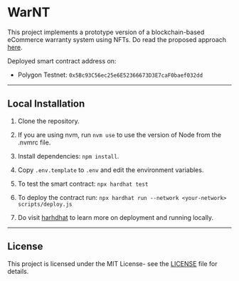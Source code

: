 # WarNT

This project implements a prototype version of a blockchain-based eCommerce warranty system using NFTs. Do read the proposed approach [here](RULES.md).

Deployed smart contract address on:
- Polygon Testnet: `0x5Bc93C56ec25e6E52366673D3E7caF0baef032dd`

---

## Local Installation

1. Clone the repository.

2. If you are using nvm, run `nvm use` to use the version of Node from the .nvmrc file.

3. Install dependencies: `npm install`.

4. Copy `.env.template` to `.env` and edit the environment variables.

5. To test the smart contract: `npx hardhat test`

6. To deploy the contract run: `npx hardhat run --network <your-network> scripts/deploy.js`

7. Do visit [harhdhat](https://hardhat.org/hardhat-runner/docs/getting-started#overview) to learn more on
   deployment and running locally.

---

## License

This project is licensed under the MIT License- see the [LICENSE](LICENSE) file for details.
